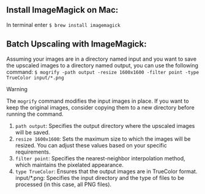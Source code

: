 ## Install ImageMagick on Mac:
In terminal enter `$ brew install imagemagick`

## Batch Upscaling with ImageMagick:
Assuming your images are in a directory named input and you want to save the upscaled images to a directory named output, you can use the following command:
`$ mogrify -path output -resize 1600x1600 -filter point -type TrueColor input/*.png`

> [!WARNING]
> The `mogrify` command modifies the input images in place.
> If you want to keep the original images, consider copying them to a new directory before running the command.

1. `path output`: Specifies the output directory where the upscaled images will be saved.
1. `resize 1600x1600`: Sets the maximum size to which the images will be resized. You can adjust these values based on your specific requirements.
1. `filter point`: Specifies the nearest-neighbor interpolation method, which maintains the pixelated appearance.
1. `type TrueColor`: Ensures that the output images are in TrueColor format.
input/*.png: Specifies the input directory and the type of files to be processed (in this case, all PNG files).
